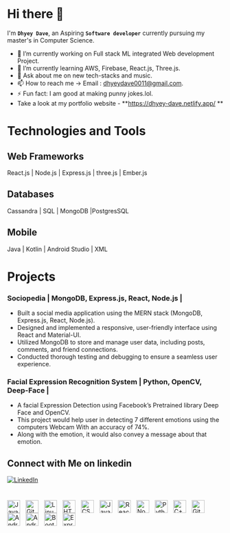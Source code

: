 # Hi there 👋

I'm **`Dhyey Dave`**, an Aspiring **`Software developer`** currently pursuing my master's in Computer Science. 

- 🔭 I’m currently working on Full stack ML integrated Web development Project.
- 🌱 I’m currently learning AWS, Firebase, React.js, Three.js.
- 💬 Ask about me on new tech-stacks and music.
- 📫 How to reach me -> Email : dhyeydave0011@gmail.com.
- ⚡ Fun fact: I am good at making punny jokes.lol.
- Take a look at my portfolio website - **https://dhyey-dave.netlify.app/ **

# Technologies and Tools
## Web Frameworks
React.js | Node.js | Express.js | three.js | Ember.js

## Databases
Cassandra | SQL | MongoDB |PostgresSQL 

## Mobile
Java | Kotlin | Android Studio | XML 

# Projects
### Sociopedia | MongoDB, Express.js, React, Node.js |
- Built a social media application using the MERN stack (MongoDB, Express.js, React, Node.js).
- Designed and implemented a responsive, user-friendly interface using React and Material-UI.
- Utilized MongoDB to store and manage user data, including posts, comments, and friend connections. 
- Conducted thorough testing and debugging to ensure a seamless user experience.

### Facial Expression Recognition System | Python, OpenCV, Deep-Face |	
- A facial Expression Detection using Facebook’s Pretrained library Deep Face and OpenCV. 
- This project would help user in detecting 7 different emotions using the computers Webcam With an accuracy of 74%.
- Along with the emotion, it would also convey a message about that emotion.


## Connect with Me on linkedin
[![LinkedIn](https://img.shields.io/badge/LinkedIn-Profile-blue?logo=linkedin&style=flat-square)](https://www.linkedin.com/in/dhyey-dave-4509a9214)

#

<img align="left" alt="Java" width="30px" style="padding-right:10px;" src="https://cdn.jsdelivr.net/gh/devicons/devicon/icons/java/java-original.svg"/>
<img align="left" alt="Git" width="30px" style="padding-right:10px;" src="https://cdn.jsdelivr.net/gh/devicons/devicon/icons/git/git-original.svg" />
<img align="left" alt="Linux" width="30px" style="padding-right:10px;" src="https://cdn.jsdelivr.net/gh/devicons/devicon/icons/linux/linux-original.svg" />
<img align="left" alt="HTML" width="30px" style="padding-right:10px;" src="https://cdn.jsdelivr.net/gh/devicons/devicon/icons/html5/html5-plain.svg" />
<img align="left" alt="CSS" width="30px" style="padding-right:10px;" src="https://cdn.jsdelivr.net/gh/devicons/devicon/icons/css3/css3-plain.svg" />
<img align="left" alt="JavaScript" width="30px" style="padding-right:10px;" src="https://cdn.jsdelivr.net/gh/devicons/devicon/icons/javascript/javascript-plain.svg" />
<img align="left" alt="React" width="30px" style="padding-right:10px;" src="https://cdn.jsdelivr.net/gh/devicons/devicon/icons/react/react-original.svg" />
<img align="left" alt="NodeJS" width="30px" style="padding-right:10px;" src="https://cdn.jsdelivr.net/gh/devicons/devicon/icons/nodejs/nodejs-original.svg" />
<img align="left" alt="Python" width="30px" style="padding-right:10px;" src="https://cdn.jsdelivr.net/gh/devicons/devicon/icons/python/python-plain.svg" />
<img align="left" alt="C++" width="30px" style="padding-right:10px;" src="https://cdn.jsdelivr.net/gh/devicons/devicon/icons/cplusplus/cplusplus-line.svg" />
<img align="left" alt="GitHub" width="30px" style="padding-right:10px;" src="https://cdn.jsdelivr.net/gh/devicons/devicon/icons/github/github-original.svg"/>
<img align="left" alt="Android" width="30px" style="padding-right:10px;" src="https://cdn.jsdelivr.net/gh/devicons/devicon/icons/android/android-original.svg" />
<img align="left" alt="AndroidStudio" width="30px" style="padding-right:10px;" src="https://cdn.jsdelivr.net/gh/devicons/devicon/icons/androidstudio/androidstudio-original.svg" />
<img align="left" alt="Bootstrap" width="30px" style="padding-right:10px;" src="https://cdn.jsdelivr.net/gh/devicons/devicon/icons/bootstrap/bootstrap-original.svg" />
<img align="left" alt="Express" width="30px" style="padding-right:10px;" src="https://cdn.jsdelivr.net/gh/devicons/devicon/icons/express/express-original.svg" />

<br />

#
